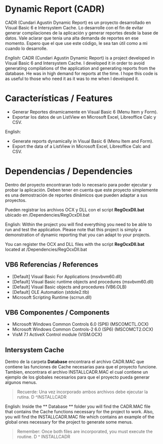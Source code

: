 # Dynamic Report (CADR)
CADR (Cundari Agustin Dynamic Report) es un proyecto desarrollado en Visual Basic 6 e Intersystem Cache. Lo desarrolle con el fin de evitar generar compilaciones de la aplicación y generar reportes desde la base de datos. Vale aclarar que tenia una alta demanda de reportes en ese momento. Espero que el que use este código, le sea tan útil como a mi  cuando lo desarrolle.

*English:*
CADR (Cundari Agustin Dynamic Report) is a project developed in Visual Basic 6 and Intersystem Cache. I developed it in order to avoid generating compilations of the application and generating reports from the database. He was in high demand for reports at the time. I hope this code is as useful to those who need it as it was to me when I developed it.

# Características / Features
 - Generar Reportes dinamicamente en Visual Basic 6 (Menu Item y Form).
 - Exportar los datos  de un ListView en Microsoft Excel, Libreoffice Calc y CSV.

English:
- Generate reports dynamically in Visual Basic 6 (Menu Item and Form).
- Export the data of a ListView in Microsoft Excel, Libreoffice Calc and CSV.

# Dependencias / Dependencies
Dentro del proyecto encontraran todo lo necesario para poder ejecutar y probar la aplicación. Deben tener en cuenta que este proyecto simplemente es una demostración de reportes dinámicos que pueden adaptar a sus proyectos.

Pueden registrar los archivos OCX y DLL con el script **RegOcxDll.bat** ubicado en /Dependencies/RegOcxDll.bat

English:
Within the project you will find everything you need to be able to run and test the application. Please note that this project is simply a demonstration of dynamic reporting that you can adapt to your projects.

You can register the OCX and DLL files with the script **RegOcxDll.bat** located at /Dependencies/RegOcxDll.bat

## VB6 Referencias / References
- [Default] Visual Basic For Applications (msvbvm60.dll)
- [Default] Visual Basic runtime objects and procedures (msvbvm60.dll)
- [Default] Visual Basic objects and procedures (VB6.OLB)
- [Default] OLE Automation (stdole2.tlb)
- Microsoft Scripting Runtime (scrrun.dll)
 
## VB6 Componentes / Components
- Microsoft Windows Common Controls 6.0 (SP6) (MSCOMCTL.OCX)
- Microsoft Windows Common Controls-2 6.0 (SP6) (MSCOMCT2.OCX)
- VisM 7.1 ActiveX Control module (VISM.OCX)

## Intersystem Cache
Dentro de la carpeta **Database** encontrara el archivo CADR.MAC que contiene las funciones de Cache necesarias para que el proyecto funcione. Tambien, encontrara el archivo INSTALLCADR.MAC el cual contiene un ejemplo de los globales necesarios para que el proyecto pueda generar algunos menus.

> Recuerde: Una vez incorporado ambos archivos debe ejecutar la rutina.
> D ^INSTALLCADR

English:
Inside the ** Database ** folder you will find the CADR.MAC file that contains the Cache functions necessary for the project to work. Also, you will find the INSTALLCADR.MAC file which contains an example of the global ones necessary for the project to generate some menus.

> Remember: Once both files are incorporated, you must execute the routine.
> D ^ INSTALLCADR